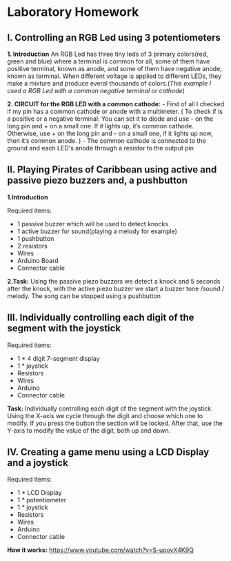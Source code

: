 # Laboratory Homework
              
## I. Controlling an RGB Led using 3 potentiometers

**1. Introduction**
  An RGB Led has three tiny leds of 3 primary colors(red, green and blue) where a terminal is common for all, some of them have positive terminal, known as anode, and some of them have negative anode, known as terminal. When different voltage is applied to different LEDs, they make a mixture and produce everal thousands of colors.(*This example I used a RGB Led with  a common negative terminal or cathode*)
  
**2. CIRCUIT for the RGB LED with a common cathode:**
    - First of all I checked if my pin has a common cathode or anode with a multimeter. ( To check if is a positive or a negative terminal: 
 You can set it to diode and use - on the long pin and + on a small one. If it lights up, it’s common cathode. Otherwise, use + on the long pin and - on a small one, if it lights up now, then it’s common anode. )
    - The common cathode is connected to the ground and each LED's anode through a resistor to the output pin
    
## II. Playing Pirates of Caribbean using active and passive piezo buzzers and, a pushbutton

**1.Introduction**<br>

Required items:
- 1 passive buzzer which will be used to detect knocks
- 1 active buzzer for sound(playing a melody for example)
- 1 pushbutton
- 2 resistors
- Wires
- Arduino Board
- Connector cable
    
**2.Task:**
Using the passive piezo buzzers we detect a knock and 5 seconds after the knock, with the active piezo buzzer we start a buzzer tone /sound / melody. The song can be stopped using a pushbutton


## III. Individually controlling each digit of the segment with the joystick

Required items:
- 1 * 4 digit 7-segment display
- 1 * joystick
- Resistors
- Wires
- Arduino
- Connector cable

**Task:**
Individually controlling each digit of the segment with the joystick. Using the X-axis we cycle through the digit and choose which one to modify. If you press the button the section will be locked. After that, use the Y-axis to modify the value of the digit, both up and down. <br>


## IV. Creating a game menu using a LCD Display and a joystick

Required items:
- 1 * LCD Display
- 1 * potentiometer
- 1 * joystick
- Resistors
- Wires
- Arduino
- Connector cable

**How it works:**
https://www.youtube.com/watch?v=S-upovX4K9Q
